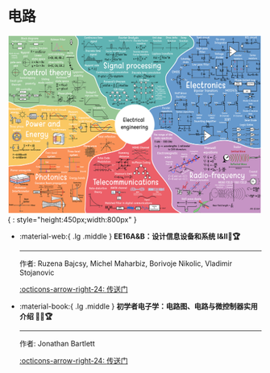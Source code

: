 # 电路

![Electrical Engineering](../../electrical-engineering.png){ : style="height:450px;width:800px" }

<div class="grid cards" markdown>

-  :material-web:{ .lg .middle } __EE16A&B：设计信息设备和系统 I&II🎯🏆__

    ---

    作者: Ruzena Bajcsy, Michel Maharbiz, Borivoje Nikolic, Vladimir Stojanovic

    [:octicons-arrow-right-24: <a href="https://inst.eecs.berkeley.edu/~ee16a/fa20/" target="_blank"> 传送门 </a>](#)


-  :material-book:{ .lg .middle } __初学者电子学：电路图、电路与微控制器实用介绍 🎯✅🏆__

    ---

    作者: Jonathan Bartlett

    [:octicons-arrow-right-24: <a href="https://learning.oreilly.com/library/view/electronics-for-beginners/9781484259795/" target="_blank"> 传送门 </a>](#)
</div>